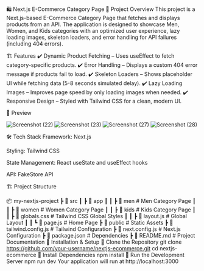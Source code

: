

🛍 Next.js E-Commerce Category Page
🚀 Project Overview
This project is a Next.js-based E-Commerce Category Page that fetches and displays products from an API. The application is designed to showcase Men, Women, and Kids categories with an optimized user experience, lazy loading images, skeleton loaders, and error handling for API failures (including 404 errors).

🏗 Features
✔ Dynamic Product Fetching – Uses useEffect to fetch category-specific products.
✔ Error Handling – Displays a custom 404 error message if products fail to load.
✔ Skeleton Loaders – Shows placeholder UI while fetching data (5-8 seconds simulated delay).
✔ Lazy Loading Images – Improves page speed by only loading images when needed.
✔ Responsive Design – Styled with Tailwind CSS for a clean, modern UI.

📸 Preview

![Screenshot (22)](https://github.com/user-attachments/assets/b345cef4-cd66-4613-97ae-b31c102d9c1d)
![Screenshot (23)](https://github.com/user-attachments/assets/a6ae771f-fce3-4486-b827-9e64948d3cf6)
![Screenshot (27)](https://github.com/user-attachments/assets/339099c5-4ef2-478e-86cb-851d77e68664)
![Screenshot (28)](https://github.com/user-attachments/assets/9985e26c-6b6d-42f3-847d-962d20e9ddbe)




🛠 Tech Stack
Framework: Next.js

Styling: Tailwind CSS

State Management: React useState and useEffect hooks

API: FakeStore API

🏗 Project Structure

📦 my-nextjs-project
 ┣ 📂 src
 ┃ ┣ 📂 app
 ┃ ┃ ┣ 📂 men  # Men Category Page
 ┃ ┃ ┣ 📂 women  # Women Category Page
 ┃ ┃ ┣ 📂 kids  # Kids Category Page
 ┃ ┃ ┣ 📜 globals.css  # Tailwind CSS Global Styles
 ┃ ┃ ┣ 📜 layout.js  # Global Layout
 ┃ ┃ ┗ 📜 page.js  # Home Page
 ┣ 📂 public  # Static Assets
 ┣ 📜 tailwind.config.js  # Tailwind Configuration
 ┣ 📜 next.config.js  # Next.js Configuration
 ┣ 📜 package.json  # Dependencies
 ┣ 📜 README.md  # Project Documentation
🔧 Installation & Setup
⿡ Clone the Repository
git clone https://github.com/your-username/nextjs-ecommerce.git
cd nextjs-ecommerce
⿢ Install Dependencies
npm install
⿣ Run the Development Server
npm run dev
Your application will run at http://localhost:3000
